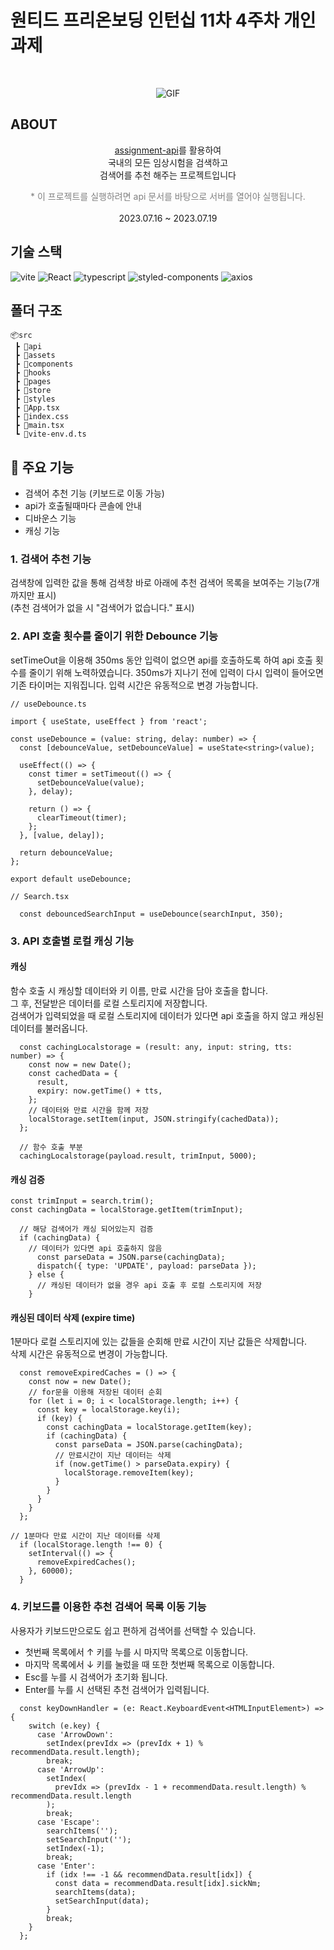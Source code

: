 # 원티드 프리온보딩 인턴십 11차 4주차 개인 과제

<br />

<div align='center'>

![GIF](https://github.com/AkoIsCat/wanted-pre-onboarding-11th-4-week/assets/109052469/1413c621-035e-4267-aa01-348495b23076)

</div>

## ABOUT

<div align='center'>
    <p> <a href="https://github.com/walking-sunset/assignment-api">assignment-api</a>를 활용하여 <br/>국내의 모든 임상시험을 검색하고 <br/> 검색어를 추천 해주는 프로젝트입니다</p>
    <font color="gray">
    * 이 프로젝트를 실행하려면 api 문서를 바탕으로 서버를 열어야 실행됩니다.
    </font>
    <br />
    <br />
    <div style="text-align: center"> 2023.07.16 ~ 2023.07.19 </div>
</div>

## 기술 스택

![vite](https://img.shields.io/badge/Vite-1.4.0-red?logo=vite&logoColor=red)
![React](https://img.shields.io/badge/React-5.0.1-20232A?logo=react)
![typescript](https://img.shields.io/badge/typescript-4.9.5-007ACC?logo=typescript)
![styled-components](https://img.shields.io/badge/styled--components-1.12.0-28A745?logo=styled-components)
![axios](https://img.shields.io/badge/axios-1.4.0-%23671DDF?logo=axios&logoColor=%23671DDF)

## 폴더 구조

```
📦src
 ┣ 📂api
 ┣ 📂assets
 ┣ 📂components
 ┣ 📂hooks
 ┣ 📂pages
 ┣ 📂store
 ┣ 📂styles
 ┣ 📜App.tsx
 ┣ 📜index.css
 ┣ 📜main.tsx
 ┗ 📜vite-env.d.ts
```

## 📌 주요 기능

- 검색어 추천 기능 (키보드로 이동 가능)
- api가 호출될때마다 콘솔에 안내
- 디바운스 기능
- 캐싱 기능

### 1. 검색어 추천 기능

검색창에 입력한 값을 통해 검색창 바로 아래에 추천 검색어 목록을 보여주는 기능(7개 까지만 표시)
<br />
(추천 검색어가 없을 시 "검색어가 없습니다." 표시)

### 2. API 호출 횟수를 줄이기 위한 Debounce 기능

setTimeOut을 이용해 350ms 동안 입력이 없으면 api를 호출하도록 하여 api 호출 횟수를 줄이기 위해 노력하였습니다. 350ms가 지나기 전에 입력이 다시 입력이 들어오면 기존 타이머는 지워집니다. 입력 시간은 유동적으로 변경 가능합니다.

```
// useDebounce.ts

import { useState, useEffect } from 'react';

const useDebounce = (value: string, delay: number) => {
  const [debounceValue, setDebounceValue] = useState<string>(value);

  useEffect(() => {
    const timer = setTimeout(() => {
      setDebounceValue(value);
    }, delay);

    return () => {
      clearTimeout(timer);
    };
  }, [value, delay]);

  return debounceValue;
};

export default useDebounce;

// Search.tsx

  const debouncedSearchInput = useDebounce(searchInput, 350);

```

### 3. API 호출별 로컬 캐싱 기능

#### 캐싱

함수 호출 시 캐싱할 데이터와 키 이름, 만료 시간을 담아 호출을 합니다.
<br/>
그 후, 전달받은 데이터를 로컬 스토리지에 저장합니다.
<br/>
검색어가 입력되었을 때 로컬 스토리지에 데이터가 있다면 api 호출을 하지 않고 캐싱된 데이터를 불러옵니다.

```
  const cachingLocalstorage = (result: any, input: string, tts: number) => {
    const now = new Date();
    const cachedData = {
      result,
      expiry: now.getTime() + tts,
    };
    // 데이터와 만료 시간을 함께 저장
    localStorage.setItem(input, JSON.stringify(cachedData));
  };

  // 함수 호출 부분
  cachingLocalstorage(payload.result, trimInput, 5000);

```

#### 캐싱 검증

```
const trimInput = search.trim();
const cachingData = localStorage.getItem(trimInput);

  // 해당 검색어가 캐싱 되어있는지 검증
  if (cachingData) {
    // 데이터가 있다면 api 호출하지 않음
      const parseData = JSON.parse(cachingData);
      dispatch({ type: 'UPDATE', payload: parseData });
    } else {
      // 캐싱된 데이터가 없을 경우 api 호출 후 로컬 스토리지에 저장
    }
```

#### 캐싱된 데이터 삭제 (expire time)

1분마다 로컬 스토리지에 있는 값들을 순회해 만료 시간이 지난 값들은 삭제합니다.
<br />
삭제 시간은 유동적으로 변경이 가능합니다.

```
  const removeExpiredCaches = () => {
    const now = new Date();
    // for문을 이용해 저장된 데이터 순회
    for (let i = 0; i < localStorage.length; i++) {
      const key = localStorage.key(i);
      if (key) {
        const cachingData = localStorage.getItem(key);
        if (cachingData) {
          const parseData = JSON.parse(cachingData);
          // 만료시간이 지난 데이터는 삭제
          if (now.getTime() > parseData.expiry) {
            localStorage.removeItem(key);
          }
        }
      }
    }
  };

// 1분마다 만료 시간이 지난 데이터를 삭제
  if (localStorage.length !== 0) {
    setInterval(() => {
      removeExpiredCaches();
    }, 60000);
  }
```

### 4. 키보드를 이용한 추천 검색어 목록 이동 기능

사용자가 키보드만으로도 쉽고 편하게 검색어를 선택할 수 있습니다.
<br/>

- 첫번째 목록에서 ↑ 키를 누를 시 마지막 목록으로 이동합니다.
  <br/>
- 마지막 목록에서 ↓ 키를 눌렀을 때 또한 첫번째 목록으로 이동합니다.
  <br/>
- Esc를 누를 시 검색어가 초기화 됩니다.
  <br/>
- Enter를 누를 시 선택된 추천 검색어가 입력됩니다.

```
  const keyDownHandler = (e: React.KeyboardEvent<HTMLInputElement>) => {
    switch (e.key) {
      case 'ArrowDown':
        setIndex(prevIdx => (prevIdx + 1) % recommendData.result.length);
        break;
      case 'ArrowUp':
        setIndex(
          prevIdx => (prevIdx - 1 + recommendData.result.length) % recommendData.result.length
        );
        break;
      case 'Escape':
        searchItems('');
        setSearchInput('');
        setIndex(-1);
        break;
      case 'Enter':
        if (idx !== -1 && recommendData.result[idx]) {
          const data = recommendData.result[idx].sickNm;
          searchItems(data);
          setSearchInput(data);
        }
        break;
    }
  };
```
